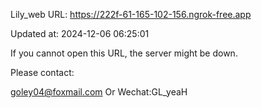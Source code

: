 Lily_web URL: https://222f-61-165-102-156.ngrok-free.app

Updated at: 2024-12-06 06:25:01

If you cannot open this URL, the server might be down.

Please contact: 

goley04@foxmail.com Or Wechat:GL_yeaH